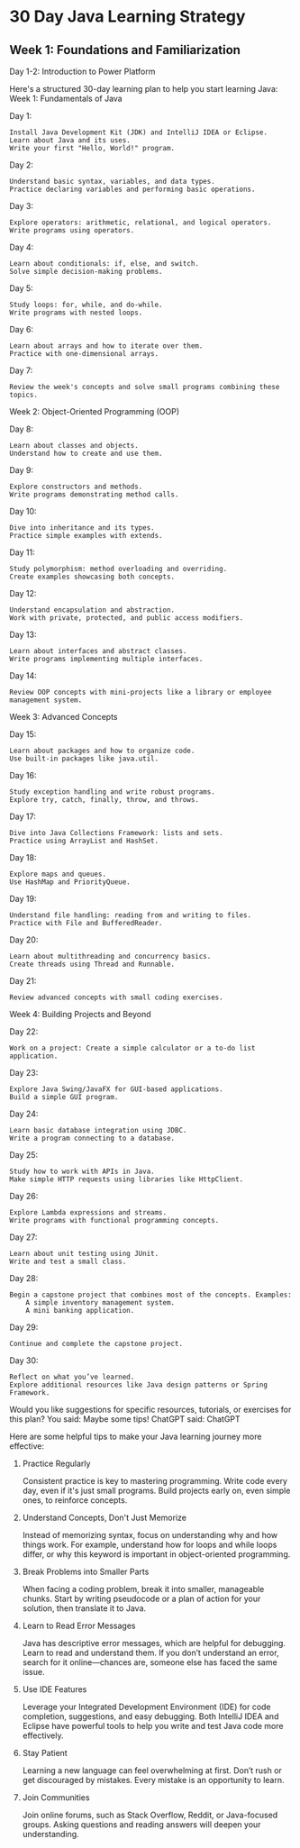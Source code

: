 # 30 Day Java Learning Strategy

<H2>Week 1: Foundations and Familiarization</H2>

Day 1-2: Introduction to Power Platform




Here's a structured 30-day learning plan to help you start learning Java:
Week 1: Fundamentals of Java

Day 1:

    Install Java Development Kit (JDK) and IntelliJ IDEA or Eclipse.
    Learn about Java and its uses.
    Write your first "Hello, World!" program.

Day 2:

    Understand basic syntax, variables, and data types.
    Practice declaring variables and performing basic operations.

Day 3:

    Explore operators: arithmetic, relational, and logical operators.
    Write programs using operators.

Day 4:

    Learn about conditionals: if, else, and switch.
    Solve simple decision-making problems.

Day 5:

    Study loops: for, while, and do-while.
    Write programs with nested loops.

Day 6:

    Learn about arrays and how to iterate over them.
    Practice with one-dimensional arrays.

Day 7:

    Review the week's concepts and solve small programs combining these topics.

Week 2: Object-Oriented Programming (OOP)

Day 8:

    Learn about classes and objects.
    Understand how to create and use them.

Day 9:

    Explore constructors and methods.
    Write programs demonstrating method calls.

Day 10:

    Dive into inheritance and its types.
    Practice simple examples with extends.

Day 11:

    Study polymorphism: method overloading and overriding.
    Create examples showcasing both concepts.

Day 12:

    Understand encapsulation and abstraction.
    Work with private, protected, and public access modifiers.

Day 13:

    Learn about interfaces and abstract classes.
    Write programs implementing multiple interfaces.

Day 14:

    Review OOP concepts with mini-projects like a library or employee management system.

Week 3: Advanced Concepts

Day 15:

    Learn about packages and how to organize code.
    Use built-in packages like java.util.

Day 16:

    Study exception handling and write robust programs.
    Explore try, catch, finally, throw, and throws.

Day 17:

    Dive into Java Collections Framework: lists and sets.
    Practice using ArrayList and HashSet.

Day 18:

    Explore maps and queues.
    Use HashMap and PriorityQueue.

Day 19:

    Understand file handling: reading from and writing to files.
    Practice with File and BufferedReader.

Day 20:

    Learn about multithreading and concurrency basics.
    Create threads using Thread and Runnable.

Day 21:

    Review advanced concepts with small coding exercises.

Week 4: Building Projects and Beyond

Day 22:

    Work on a project: Create a simple calculator or a to-do list application.

Day 23:

    Explore Java Swing/JavaFX for GUI-based applications.
    Build a simple GUI program.

Day 24:

    Learn basic database integration using JDBC.
    Write a program connecting to a database.

Day 25:

    Study how to work with APIs in Java.
    Make simple HTTP requests using libraries like HttpClient.

Day 26:

    Explore Lambda expressions and streams.
    Write programs with functional programming concepts.

Day 27:

    Learn about unit testing using JUnit.
    Write and test a small class.

Day 28:

    Begin a capstone project that combines most of the concepts. Examples:
        A simple inventory management system.
        A mini banking application.

Day 29:

    Continue and complete the capstone project.

Day 30:

    Reflect on what you’ve learned.
    Explore additional resources like Java design patterns or Spring Framework.

Would you like suggestions for specific resources, tutorials, or exercises for this plan?
You said:
Maybe some tips!
ChatGPT said:
ChatGPT

Here are some helpful tips to make your Java learning journey more effective:
1. Practice Regularly

    Consistent practice is key to mastering programming. Write code every day, even if it's just small programs.
    Build projects early on, even simple ones, to reinforce concepts.

2. Understand Concepts, Don't Just Memorize

    Instead of memorizing syntax, focus on understanding why and how things work. For example, understand how for loops and while loops differ, or why this keyword is important in object-oriented programming.

3. Break Problems into Smaller Parts

    When facing a coding problem, break it into smaller, manageable chunks.
    Start by writing pseudocode or a plan of action for your solution, then translate it to Java.

4. Learn to Read Error Messages

    Java has descriptive error messages, which are helpful for debugging. Learn to read and understand them. If you don’t understand an error, search for it online—chances are, someone else has faced the same issue.

5. Use IDE Features

    Leverage your Integrated Development Environment (IDE) for code completion, suggestions, and easy debugging. Both IntelliJ IDEA and Eclipse have powerful tools to help you write and test Java code more effectively.

6. Stay Patient

    Learning a new language can feel overwhelming at first. Don’t rush or get discouraged by mistakes. Every mistake is an opportunity to learn.

7. Join Communities

    Join online forums, such as Stack Overflow, Reddit, or Java-focused groups. Asking questions and reading answers will deepen your understanding.

